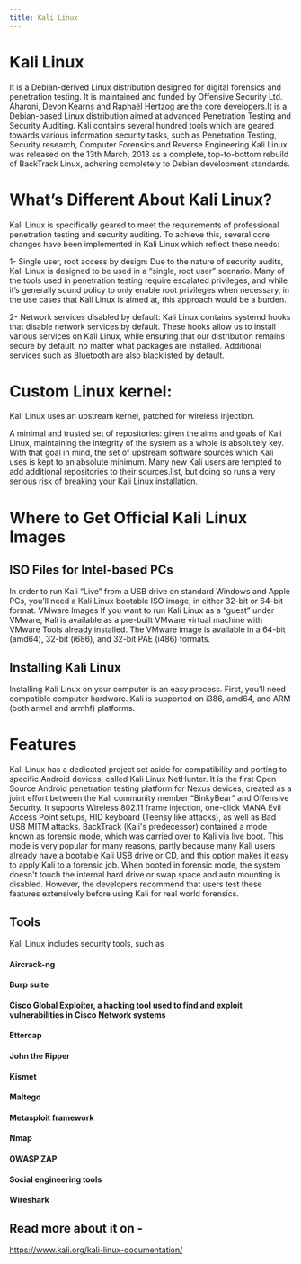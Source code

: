 ```yaml
---
title: Kali Linux
---
```

# Kali Linux
It is a Debian-derived Linux distribution designed for digital forensics and penetration testing. It is maintained and funded by Offensive Security Ltd. 
Aharoni, Devon Kearns and Raphaël Hertzog are the core developers.It is a Debian-based Linux distribution aimed at advanced Penetration Testing and Security Auditing.
Kali contains several hundred tools which are geared towards various information security tasks, such as Penetration Testing, Security research, Computer Forensics and
Reverse Engineering.Kali Linux was released on the 13th March, 2013 as a complete, top-to-bottom rebuild of BackTrack Linux, adhering completely to Debian development
standards.
# What’s Different About Kali Linux?
Kali Linux is specifically geared to meet the requirements of professional penetration testing and security auditing. To achieve this, several core changes have been 
implemented in Kali Linux which reflect these needs:

1- Single user, root access by design: Due to the nature of security audits, Kali Linux is designed to be used in a “single, root user” scenario. Many of the tools used 
in penetration testing require escalated privileges, and while it’s generally sound policy to only enable root privileges when necessary, in the use cases that Kali Linux is aimed at, this approach would be a burden.

2- Network services disabled by default: Kali Linux contains systemd hooks that disable network services by default. These hooks allow us to install various services on 
Kali Linux, while ensuring that our distribution remains secure by default, no matter what packages are installed. Additional services such as Bluetooth are also 
blacklisted by default.

# Custom Linux kernel: 
Kali Linux uses an upstream kernel, patched for wireless injection.

A minimal and trusted set of repositories: given the aims and goals of Kali Linux, maintaining the integrity of the system as a whole is absolutely key. With that 
goal in mind, the set of upstream software sources which Kali uses is kept to an absolute minimum. Many new Kali users are tempted to add additional repositories to 
their sources.list, but doing so runs a very serious risk of breaking your Kali Linux installation.

# Where to Get Official Kali Linux Images

## ISO Files for Intel-based PCs
In order to run Kali “Live” from a USB drive on standard Windows and Apple PCs, you’ll need a Kali Linux bootable ISO image, in either 32-bit or 64-bit format.
VMware Images
If you want to run Kali Linux as a “guest” under VMware, Kali is available as a pre-built VMware virtual machine with VMware Tools already installed. The VMware image
is available in a 64-bit (amd64), 32-bit (i686), and 32-bit PAE (i486) formats.

## Installing Kali Linux
Installing Kali Linux on your computer is an easy process. First, you’ll need compatible computer hardware. Kali is supported on i386, amd64, and ARM (both armel and 
armhf) platforms.

# Features
Kali Linux has a dedicated project set aside for compatibility and porting to specific Android devices, called Kali Linux NetHunter.
It is the first Open Source Android penetration testing platform for Nexus devices, created as a joint effort between the Kali community member “BinkyBear” and 
Offensive Security. It supports Wireless 802.11 frame injection, one-click MANA Evil Access Point setups, HID keyboard (Teensy like attacks), as well as Bad USB MITM 
attacks.
BackTrack (Kali's predecessor) contained a mode known as forensic mode, which was carried over to Kali via live boot. This mode is very popular for many reasons, 
partly because many Kali users already have a bootable Kali USB drive or CD, and this option makes it easy to apply Kali to a forensic job. When booted in forensic 
mode, the system doesn't touch the internal hard drive or swap space and auto mounting is disabled. However, the developers recommend that users test these features 
extensively before using Kali for real world forensics.

## Tools
Kali Linux includes security tools, such as
#### Aircrack-ng
#### Burp suite
#### Cisco Global Exploiter, a hacking tool used to find and exploit vulnerabilities in Cisco Network systems
#### Ettercap
#### John the Ripper
#### Kismet
#### Maltego
#### Metasploit framework
#### Nmap
#### OWASP ZAP
#### Social engineering tools
#### Wireshark

## Read more about it on - 
https://www.kali.org/kali-linux-documentation/
